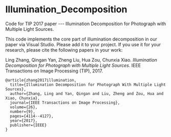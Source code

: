 # Illumination_Decomposition
Code for TIP 2017 paper --- Illumination Decomposition for Photograph with Multiple Light Sources.

<p>This code implements the core part of illumination decomposition in our paper via Visual Studio. Please add it to your project. If you use it for your research, please cite the following papers in your work:</p>
<p>Ling Zhang, Qingan Yan, Zheng Liu, Hua Zou, Chunxia Xiao. <i>Illumination Decomposition for Photograph with Multiple Light Sources</i>. IEEE Transactions on Image Processing (TIP), 2017.</p>

<pre><code>@article{zhang2017illumination,
  title={Illumination Decomposition for Photograph With Multiple Light Sources},
  author={Zhang, Ling and Yan, Qingan and Liu, Zheng and Zou, Hua and Xiao, Chunxia},
  journal={IEEE Transactions on Image Processing},
  volume={26},
  number={9},
  pages={4114--4127},
  year={2017},
  publisher={IEEE}
}</code></pre>
